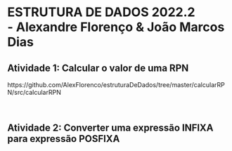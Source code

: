 <h1>ESTRUTURA DE DADOS 2022.2<br> - Alexandre Florenço & João Marcos Dias</h1>
<h2>Atividade 1: Calcular o valor de uma RPN</h2>
https://github.com/AlexFlorenco/estruturaDeDados/tree/master/calcularRPN/src/calcularRPN

<br><h2>Atividade 2: Converter uma expressão INFIXA para expressão POSFIXA</h2>

